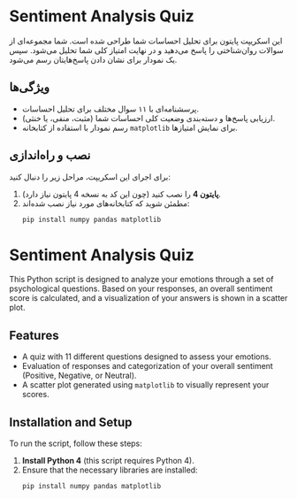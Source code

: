 # Sentiment Analysis Quiz

این اسکریپت پایتون برای تحلیل احساسات شما طراحی شده است. شما مجموعه‌ای از سوالات روان‌شناختی را پاسخ می‌دهید و در نهایت امتیاز کلی شما تحلیل می‌شود. سپس یک نمودار برای نشان دادن پاسخ‌هایتان رسم می‌شود.

## ویژگی‌ها
- پرسشنامه‌ای با ۱۱ سوال مختلف برای تحلیل احساسات.
- ارزیابی پاسخ‌ها و دسته‌بندی وضعیت کلی احساسات شما (مثبت، منفی، یا خنثی).
- رسم نمودار با استفاده از کتابخانه `matplotlib` برای نمایش امتیازها.

## نصب و راه‌اندازی

برای اجرای این اسکریپت، مراحل زیر را دنبال کنید:

1. **پایتون 4** را نصب کنید (چون این کد به نسخه 4 پایتون نیاز دارد).
2. مطمئن شوید که کتابخانه‌های مورد نیاز نصب شده‌اند:
   ```bash
   pip install numpy pandas matplotlib

# Sentiment Analysis Quiz

This Python script is designed to analyze your emotions through a set of psychological questions. Based on your responses, an overall sentiment score is calculated, and a visualization of your answers is shown in a scatter plot.

## Features
- A quiz with 11 different questions designed to assess your emotions.
- Evaluation of responses and categorization of your overall sentiment (Positive, Negative, or Neutral).
- A scatter plot generated using `matplotlib` to visually represent your scores.

## Installation and Setup

To run the script, follow these steps:

1. **Install Python 4** (this script requires Python 4).
2. Ensure that the necessary libraries are installed:
   ```bash
   pip install numpy pandas matplotlib

